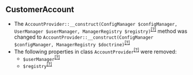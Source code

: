 CustomerAccount
---------------
* The `AccountProvider::__construct(ConfigManager $configManager, UserManager $userManager, ManagerRegistry $registry)`<sup>[[?]](https://github.com/oroinc/orocommerce-orocrm/tree/3.1.0/src/Oro/Bridge/CustomerAccount/Provider/Customer/AccountProvider.php#L29 "Oro\Bridge\CustomerAccount\Provider\Customer\AccountProvider")</sup> method was changed to `AccountProvider::__construct(ConfigManager $configManager, ManagerRegistry $doctrine)`<sup>[[?]](https://github.com/oroinc/orocommerce-orocrm/tree/4.0.0-beta/src/Oro/Bridge/CustomerAccount/Provider/Customer/AccountProvider.php#L28 "Oro\Bridge\CustomerAccount\Provider\Customer\AccountProvider")</sup>
* The following properties in class `AccountProvider`<sup>[[?]](https://github.com/oroinc/orocommerce-orocrm/tree/3.1.0/src/Oro/Bridge/CustomerAccount/Provider/Customer/AccountProvider.php#L19 "Oro\Bridge\CustomerAccount\Provider\Customer\AccountProvider")</sup> were removed:
   - `$userManager`<sup>[[?]](https://github.com/oroinc/orocommerce-orocrm/tree/3.1.0/src/Oro/Bridge/CustomerAccount/Provider/Customer/AccountProvider.php#L19 "Oro\Bridge\CustomerAccount\Provider\Customer\AccountProvider::$userManager")</sup>
   - `$registry`<sup>[[?]](https://github.com/oroinc/orocommerce-orocrm/tree/3.1.0/src/Oro/Bridge/CustomerAccount/Provider/Customer/AccountProvider.php#L22 "Oro\Bridge\CustomerAccount\Provider\Customer\AccountProvider::$registry")</sup>

